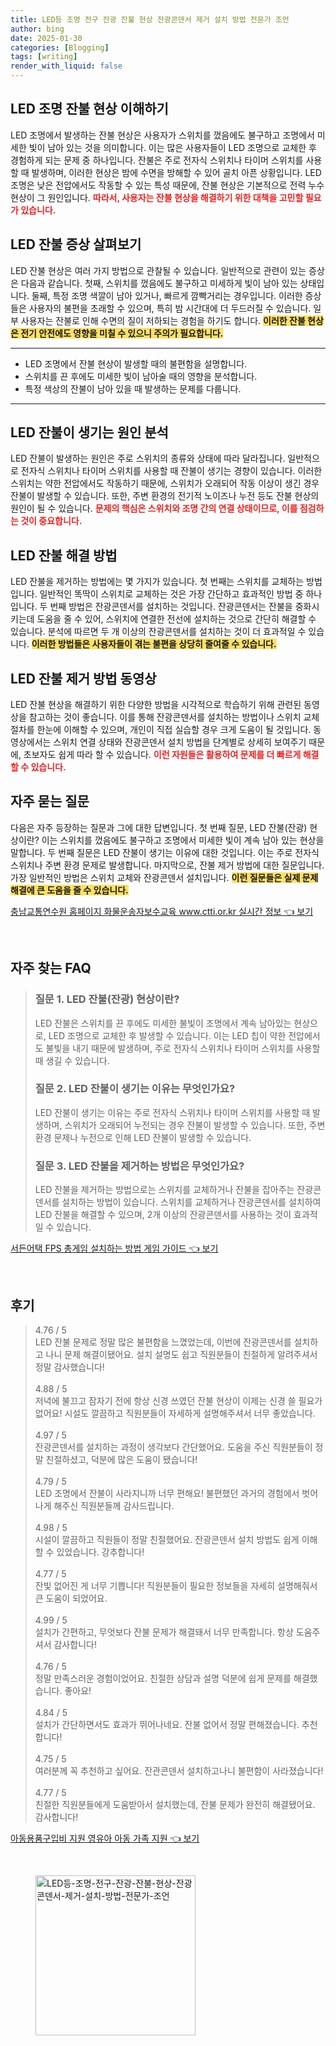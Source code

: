```yaml
---
title: LED등 조명 전구 잔광 잔불 현상 잔광콘덴서 제거 설치 방법 전문가 조언
author: bing
date: 2025-01-30
categories: [Blogging]
tags: [writing]
render_with_liquid: false
---
```



<h2 id='LED_조명_잔불_현상_이해하기'>LED 조명 잔불 현상 이해하기</h2>

<p>LED 조명에서 발생하는 잔불 현상은 사용자가 스위치를 껐음에도 불구하고 조명에서 미세한 빛이 남아 있는 것을 의미합니다. 이는 많은 사용자들이 LED 조명으로 교체한 후 경험하게 되는 문제 중 하나입니다. 잔불은 주로 전자식 스위치나 타이머 스위치를 사용할 때 발생하며, 이러한 현상은 밤에 수면을 방해할 수 있어 골치 아픈 상황입니다. LED 조명은 낮은 전압에서도 작동할 수 있는 특성 때문에, 잔불 현상은 기본적으로 전력 누수 현상이 그 원인입니다. <b><span style="color: #ee2323;">따라서, 사용자는 잔불 현상을 해결하기 위한 대책을 고민할 필요가 있습니다.</span></b></p>

<h2 id='LED_잔불_증상'>LED 잔불 증상 살펴보기</h2>

<p>LED 잔불 현상은 여러 가지 방법으로 관찰될 수 있습니다. 일반적으로 관련이 있는 증상은 다음과 같습니다. 첫째, 스위치를 껐음에도 불구하고 미세하게 빛이 남아 있는 상태입니다. 둘째, 특정 조명 색깔이 남아 있거나, 빠르게 깜빡거리는 경우입니다. 이러한 증상들은 사용자의 불편을 초래할 수 있으며, 특히 밤 시간대에 더 두드러질 수 있습니다. 일부 사용자는 잔불로 인해 수면의 질이 저하되는 경험을 하기도 합니다. <b><span style="background-color: #ffe066;">이러한 잔불 현상은 전기 안전에도 영향을 미칠 수 있으니 주의가 필요합니다.</span></b></p>

<hr />

<ul>
    <li>LED 조명에서 잔불 현상이 발생할 때의 불편함을 설명합니다.</li>
    <li>스위치를 끈 후에도 미세한 빛이 남아술 때의 영향을 분석합니다.</li>
    <li>특정 색상의 잔불이 남아 있을 때 발생하는 문제를 다룹니다.</li>
</ul>

<hr />

<h2 id='LED_잔불_발생_원인'>LED 잔불이 생기는 원인 분석</h2>

<p>LED 잔불이 발생하는 원인은 주로 스위치의 종류와 상태에 따라 달라집니다. 일반적으로 전자식 스위치나 타이머 스위치를 사용할 때 잔불이 생기는 경향이 있습니다. 이러한 스위치는 약한 전압에서도 작동하기 때문에, 스위치가 오래되어 작동 이상이 생긴 경우 잔불이 발생할 수 있습니다. 또한, 주변 환경의 전기적 노이즈나 누전 등도 잔불 현상의 원인이 될 수 있습니다. <b><span style="color: #ee2323;">문제의 핵심은 스위치와 조명 간의 연결 상태이므로, 이를 점검하는 것이 중요합니다.</span></b></p>

<h2 id='LED_잔불_해결_방법'>LED 잔불 해결 방법</h2>

<p>LED 잔불을 제거하는 방법에는 몇 가지가 있습니다. 첫 번째는 스위치를 교체하는 방법입니다. 일반적인 똑딱이 스위치로 교체하는 것은 가장 간단하고 효과적인 방법 중 하나입니다. 두 번째 방법은 잔광콘덴서를 설치하는 것입니다. 잔광콘덴서는 잔불을 중화시키는데 도움을 줄 수 있어, 스위치에 연결한 전선에 설치하는 것으로 간단히 해결할 수 있습니다. 분석에 따르면 두 개 이상의 잔광콘덴서를 설치하는 것이 더 효과적일 수 있습니다. <b><span style="background-color: #ffe066;">이러한 방법들은 사용자들이 겪는 불편을 상당히 줄여줄 수 있습니다.</span></b></p>

<h2 id='LED_잔불_제거_방법_동영상'>LED 잔불 제거 방법 동영상</h2>

<p>LED 잔불 현상을 해결하기 위한 다양한 방법을 시각적으로 학습하기 위해 관련된 동영상을 참고하는 것이 좋습니다. 이를 통해 잔광콘덴서를 설치하는 방법이나 스위치 교체 절차를 한눈에 이해할 수 있으며, 개인이 직접 실습할 경우 크게 도움이 될 것입니다. 동영상에서는 스위치 연결 상태와 잔광콘덴서 설치 방법을 단계별로 상세히 보여주기 때문에, 초보자도 쉽게 따라 할 수 있습니다. <b><span style="color: #ee2323;">이런 자원들은 활용하여 문제를 더 빠르게 해결할 수 있습니다.</span></b></p>

<h2 id='자주_묻는_질문'>자주 묻는 질문</h2>

<p>다음은 자주 등장하는 질문과 그에 대한 답변입니다. 첫 번째 질문, LED 잔불(잔광) 현상이란? 이는 스위치를 껐음에도 불구하고 조명에서 미세한 빛이 계속 남아 있는 현상을 말합니다. 두 번째 질문은 LED 잔불이 생기는 이유에 대한 것입니다. 이는 주로 전자식 스위치나 주변 환경 문제로 발생합니다. 마지막으로, 잔불 제거 방법에 대한 질문입니다. 가장 일반적인 방법은 스위치 교체와 잔광콘덴서 설치입니다. <b><span style="background-color: #ffe066;">이런 질문들은 실제 문제 해결에 큰 도움을 줄 수 있습니다.</span></b></p>


<p><a class="click-button" title="충남교통연수원 홈페이지 화물운송자보수교육 www.ctti.or.kr 실시간 정보" href="https://24nara.github.io/posts/%EC%B6%A9%EB%82%A8%EA%B5%90%ED%86%B5%EC%97%B0%EC%88%98%EC%9B%90-%ED%99%88%ED%8E%98%EC%9D%B4%EC%A7%80-%ED%99%94%EB%AC%BC%EC%9A%B4%EC%86%A1%EC%9E%90%EB%B3%B4%EC%88%98%EA%B5%90%EC%9C%A1-www.ctti.or.kr-%EC%8B%A4%EC%8B%9C%EA%B0%84-%EC%A0%95%EB%B3%B4/" rel="dofollow">충남교통연수원 홈페이지 화물운송자보수교육 www.ctti.or.kr 실시간 정보 👈 보기</a></p><br>
<h2 id='자주_찾는_FAQ'>자주 찾는 FAQ</h2>
<div itemscope="" itemtype="https://schema.org/FAQPage"> 
<blockquote> 
<div itemscope="" itemprop="mainEntity" itemtype="https://schema.org/Question"> 
<h3 itemprop="name">질문 1. LED 잔불(잔광) 현상이란? </h3> 
<div itemscope="" itemprop="acceptedAnswer" itemtype="https://schema.org/Answer"> 
<span itemprop="text"> 
<p>LED 잔불은 스위치를 끈 후에도 미세한 불빛이 조명에서 계속 남아있는 현상으로, LED 조명으로 교체한 후 발생할 수 있습니다. 이는 LED 칩이 약한 전압에서도 불빛을 내기 때문에 발생하며, 주로 전자식 스위치나 타이머 스위치를 사용할 때 생길 수 있습니다.</p> 
</span> 
</div> 
</div> 

<div itemscope="" itemprop="mainEntity" itemtype="https://schema.org/Question"> 
<h3 itemprop="name">질문 2. LED 잔불이 생기는 이유는 무엇인가요?</h3> 
<div itemscope="" itemprop="acceptedAnswer" itemtype="https://schema.org/Answer"> 
<span itemprop="text"> 
<p>LED 잔불이 생기는 이유는 주로 전자식 스위치나 타이머 스위치를 사용할 때 발생하며, 스위치가 오래되어 누전되는 경우 잔불이 발생할 수 있습니다. 또한, 주변 환경 문제나 누전으로 인해 LED 잔불이 발생할 수 있습니다.</p> 
</span> 
</div> 
</div> 

<div itemscope="" itemprop="mainEntity" itemtype="https://schema.org/Question"> 
<h3 itemprop="name">질문 3. LED 잔불을 제거하는 방법은 무엇인가요?</h3> 
<div itemscope="" itemprop="acceptedAnswer" itemtype="https://schema.org/Answer"> 
<span itemprop="text"> 
<p>LED 잔불을 제거하는 방법으로는 스위치를 교체하거나 잔불을 잡아주는 잔광콘덴서를 설치하는 방법이 있습니다. 스위치를 교체하거나 잔광콘덴서를 설치하여 LED 잔불을 해결할 수 있으며, 2개 이상의 잔광콘덴서를 사용하는 것이 효과적일 수 있습니다.</p> 
</span> 
</div> 
</div> 
</blockquote> 
</div>
<p><a class="click-button" title="서든어택 FPS 총게임 설치하는 방법 게임 가이드" href="https://24nara.github.io/posts/%EC%84%9C%EB%93%A0%EC%96%B4%ED%83%9D-FPS-%EC%B4%9D%EA%B2%8C%EC%9E%84-%EC%84%A4%EC%B9%98%ED%95%98%EB%8A%94-%EB%B0%A9%EB%B2%95-%EA%B2%8C%EC%9E%84-%EA%B0%80%EC%9D%B4%EB%93%9C/" rel="dofollow">서든어택 FPS 총게임 설치하는 방법 게임 가이드 👈 보기</a></p><br>
<h2 id='후기'>후기</h2>
<div itemscope itemtype="https://schema.org/Product">
  <blockquote>
  <div itemprop="review" itemscope itemtype="https://schema.org/Review">
      <div itemprop="reviewRating" itemscope itemtype="https://schema.org/Rating"> <span itemprop="ratingValue">4.76</span> / <span itemprop="bestRating">5</span> </div>
      <span itemprop="reviewBody">LED 잔불 문제로 정말 많은 불편함을 느꼈었는데, 이번에 잔광콘덴서를 설치하고 나니 문제 해결이됐어요. 설치 설명도 쉽고 직원분들이 친절하게 알려주셔서 정말 감사했습니다!</span>
  </div>
  <br>
  <div itemprop="review" itemscope itemtype="https://schema.org/Review">
      <div itemprop="reviewRating" itemscope itemtype="https://schema.org/Rating"> <span itemprop="ratingValue">4.88</span> / <span itemprop="bestRating">5</span> </div>
      <span itemprop="reviewBody">저녁에 불끄고 잠자기 전에 항상 신경 쓰였던 잔불 현상이 이제는 신경 쓸 필요가 없어요! 시설도 깔끔하고 직원분들이 자세하게 설명해주셔서 너무 좋았습니다.</span>
  </div>
  <br>
  <div itemprop="review" itemscope itemtype="https://schema.org/Review">
      <div itemprop="reviewRating" itemscope itemtype="https://schema.org/Rating"> <span itemprop="ratingValue">4.97</span> / <span itemprop="bestRating">5</span> </div>
      <span itemprop="reviewBody">잔광콘덴서를 설치하는 과정이 생각보다 간단했어요. 도움을 주신 직원분들이 정말 친절하셨고, 덕분에 많은 도움이 됐습니다!</span>
  </div>
  <br>
  <div itemprop="review" itemscope itemtype="https://schema.org/Review">
      <div itemprop="reviewRating" itemscope itemtype="https://schema.org/Rating"> <span itemprop="ratingValue">4.79</span> / <span itemprop="bestRating">5</span> </div>
      <span itemprop="reviewBody">LED 조명에서 잔불이 사라지니까 너무 편해요! 불편했던 과거의 경험에서 벗어나게 해주신 직원분들께 감사드립니다.</span>
  </div>
  <br>
  <div itemprop="review" itemscope itemtype="https://schema.org/Review">
      <div itemprop="reviewRating" itemscope itemtype="https://schema.org/Rating"> <span itemprop="ratingValue">4.98</span> / <span itemprop="bestRating">5</span> </div>
      <span itemprop="reviewBody">시설이 깔끔하고 직원들이 정말 친절했어요. 잔광콘덴서 설치 방법도 쉽게 이해할 수 있었습니다. 강추합니다!</span>
  </div>
  <br>
  <div itemprop="review" itemscope itemtype="https://schema.org/Review">
      <div itemprop="reviewRating" itemscope itemtype="https://schema.org/Rating"> <span itemprop="ratingValue">4.77</span> / <span itemprop="bestRating">5</span> </div>
      <span itemprop="reviewBody">잔빛 없어진 게 너무 기쁩니다! 직원분들이 필요한 정보들을 자세히 설명해줘서 큰 도움이 되었어요.</span>
  </div>
  <br>
  <div itemprop="review" itemscope itemtype="https://schema.org/Review">
      <div itemprop="reviewRating" itemscope itemtype="https://schema.org/Rating"> <span itemprop="ratingValue">4.99</span> / <span itemprop="bestRating">5</span> </div>
      <span itemprop="reviewBody">설치가 간편하고, 무엇보다 잔불 문제가 해결돼서 너무 만족합니다. 항상 도움주셔서 감사합니다!</span>
  </div>
  <br>
  <div itemprop="review" itemscope itemtype="https://schema.org/Review">
      <div itemprop="reviewRating" itemscope itemtype="https://schema.org/Rating"> <span itemprop="ratingValue">4.76</span> / <span itemprop="bestRating">5</span> </div>
      <span itemprop="reviewBody">정말 만족스러운 경험이었어요. 친절한 상담과 설명 덕분에 쉽게 문제를 해결했습니다. 좋아요!</span>
  </div>
  <br>
  <div itemprop="review" itemscope itemtype="https://schema.org/Review">
      <div itemprop="reviewRating" itemscope itemtype="https://schema.org/Rating"> <span itemprop="ratingValue">4.84</span> / <span itemprop="bestRating">5</span> </div>
      <span itemprop="reviewBody">설치가 간단하면서도 효과가 뛰어나네요. 잔불 없어서 정말 편해졌습니다. 추천합니다!</span>
  </div>
  <br>
  <div itemprop="review" itemscope itemtype="https://schema.org/Review">
      <div itemprop="reviewRating" itemscope itemtype="https://schema.org/Rating"> <span itemprop="ratingValue">4.75</span> / <span itemprop="bestRating">5</span> </div>
      <span itemprop="reviewBody">여러분께 꼭 추천하고 싶어요. 잔관콘덴서 설치하고나니 불편함이 사라졌습니다!</span>
  </div>
  <br>
  <div itemprop="review" itemscope itemtype="https://schema.org/Review">
      <div itemprop="reviewRating" itemscope itemtype="https://schema.org/Rating"> <span itemprop="ratingValue">4.77</span> / <span itemprop="bestRating">5</span> </div>
      <span itemprop="reviewBody">친절한 직원분들에게 도움받아서 설치했는데, 잔불 문제가 완전히 해결됐어요. 감사합니다!</span>
  </div>
  </blockquote>
</div>
<p><a class="click-button" title="아동용품구입비 지원 영유아 아동 가족 지원" href="https://24nara.github.io/posts/%EC%95%84%EB%8F%99%EC%9A%A9%ED%92%88%EA%B5%AC%EC%9E%85%EB%B9%84-%EC%A7%80%EC%9B%90-%EC%98%81%EC%9C%A0%EC%95%84-%EC%95%84%EB%8F%99-%EA%B0%80%EC%A1%B1-%EC%A7%80%EC%9B%90/" rel="dofollow">아동용품구입비 지원 영유아 아동 가족 지원 👈 보기</a></p><br>
<figure class="image"><img src="https://24nara.github.io/assets/img/thumbnail/LED등-조명-전구-잔광-잔불-현상-잔광콘덴서-제거-설치-방법-전문가-조언.webp" alt="LED등-조명-전구-잔광-잔불-현상-잔광콘덴서-제거-설치-방법-전문가-조언" width="256" height="256"></figure>
